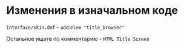 # Изменения в изначальном коде

`interface/skin.dmf` - `add`:`elem "title_browser"`

Остальное ищите по комментарию - `HTML Title Screen`
